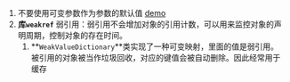 1. 不要使用可变参数作为参数的默认值 [demo](./default_value.ipynb)
2. **库`weakref`** 弱引用：弱引用不会增加对象的引用计数，可以用来监控对象的声明周期，控制对象的存在时间。
   1. **`WeakValueDictionary`**类实现了一种可变映射，里面的值是弱引用。被引用的对象被当作垃圾回收，对应的键值会被自动删除。因此经常用于缓存